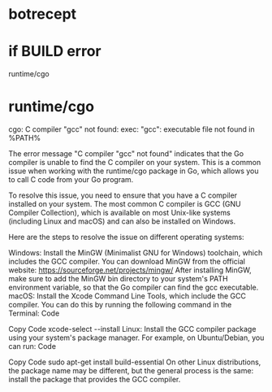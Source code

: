 # botrecept

# if BUILD error
runtime/cgo
# runtime/cgo
cgo: C compiler "gcc" not found: exec: "gcc": executable file not found in %PATH%

The error message "C compiler "gcc" not found" indicates that the Go compiler is unable to find the C compiler on your system. This is a common issue when working with the runtime/cgo package in Go, which allows you to call C code from your Go program.

To resolve this issue, you need to ensure that you have a C compiler installed on your system. The most common C compiler is GCC (GNU Compiler Collection), which is available on most Unix-like systems (including Linux and macOS) and can also be installed on Windows.

Here are the steps to resolve the issue on different operating systems:

Windows:
Install the MinGW (Minimalist GNU for Windows) toolchain, which includes the GCC compiler. You can download MinGW from the official website: https://sourceforge.net/projects/mingw/
After installing MinGW, make sure to add the MinGW bin directory to your system's PATH environment variable, so that the Go compiler can find the gcc executable.
macOS:
Install the Xcode Command Line Tools, which include the GCC compiler. You can do this by running the following command in the Terminal:
Code

Copy Code
xcode-select --install
Linux:
Install the GCC compiler package using your system's package manager. For example, on Ubuntu/Debian, you can run:
Code

Copy Code
sudo apt-get install build-essential
On other Linux distributions, the package name may be different, but the general process is the same: install the package that provides the GCC compiler.